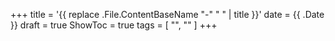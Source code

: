 +++
title = '{{ replace .File.ContentBaseName "-" " " | title }}'
date = {{ .Date }}
draft = true
ShowToc = true
tags = [ "", "" ]
+++
